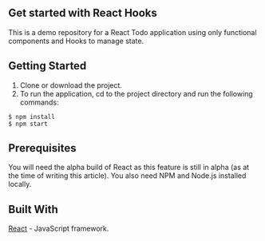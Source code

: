 ## Get started with React Hooks

This is a demo repository for a React Todo application using only functional components and Hooks to manage state.

## Getting Started
1. Clone or download the project.
2. To run the application, cd to the project directory and run the following commands:

```
$ npm install
$ npm start
```

## Prerequisites
You will need the alpha build of React as this feature is still in alpha (as at the time of writing this article). You also need NPM and Node.js installed locally.

## Built With
[React]("https://reactjs.org/") - JavaScript framework.
